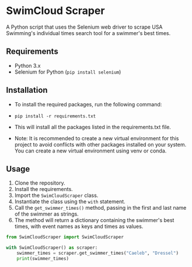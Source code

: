 # SwimCloud Scraper

A Python script that uses the Selenium web driver to scrape USA Swimming's individual times search tool for a swimmer's best times.

## Requirements

* Python 3.x
* Selenium for Python (`pip install selenium`)

## Installation

* To install the required packages, run the following command:

* `pip install -r requirements.txt`

* This will install all the packages listed in the requirements.txt file.

* Note: It is recommended to create a new virtual environment for this project to avoid conflicts with other packages installed on your system. You can create a new virtual environment using venv or conda.


## Usage

1. Clone the repository.
2. Install the requirements.
3. Import the `SwimCloudScraper` class.
4. Instantiate the class using the `with` statement.
5. Call the `get_swimmer_times()` method, passing in the first and last name of the swimmer as strings.
6. The method will return a dictionary containing the swimmer's best times, with event names as keys and times as values.

```python
from SwimCloudScraper import SwimCloudScraper

with SwimCloudScraper() as scraper:
    swimmer_times = scraper.get_swimmer_times("Caeleb", "Dressel")
    print(swimmer_times)
